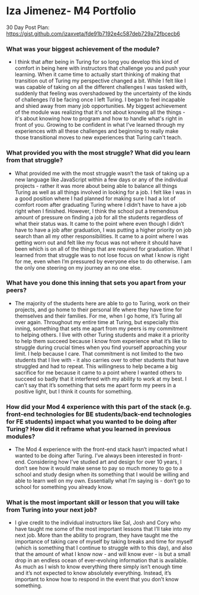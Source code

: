 # Iza Jimenez- M4 Portfolio

30 Day Post Plan: https://gist.github.com/izaxveta/fde91b7192e4c587deb729a72fbcecb6

### What was your biggest achievement of the module?

* I think that after being in Turing for so long you develop this kind of comfort in being here with instructors that challenge you and push your learning. When it came time to actually start thinking of making that transition out of Turing my perspective changed a bit. While I felt like I was capable of taking on all the different challenges I was tasked with, suddenly that feeling was overshadowed by the uncertainty of the kinds of challenges I’d be facing once I left Turing. I began to feel incapable and shied away from many job opportunities. My biggest achievement of the module was realizing that it's not about knowing all the things - it's about knowing how to program and how to handle what's right in front of you. Growing to be confident in what I've learned through my experiences with all these challenges and beginning to really make those transitional moves to new experiences that Turing can't teach.

### What provided you with the most struggle? What did you learn from that struggle?

* What provided me with the most struggle wasn’t the task of taking up a new language like JavaScript within a few days or any of the individual projects - rather it was more about being able to balance all things Turing as well as all things involved in looking for a job. I felt like I was in a good position where I had planned for making sure I had a lot of comfort room after graduating Turing where I didn’t have to have a job right when I finished. However, I think the school put a tremendous amount of pressure on finding a job for all the students regardless of what their status was. It came to the point where even though I didn’t have to have a job after graduation, I was putting a higher priority on job search than all my other responsibilities. It came to a point where I was getting worn out and felt like my focus was not where it should have been which is on all of the things that are required for graduation. What I learned from that struggle was to not lose focus on what I know is right for me, even when I’m pressured by everyone else to do otherwise. I am the only one steering on my journey an no one else.

### What have you done this inning that sets you apart from your peers?

* The majority of the students here are able to go to Turing, work on their projects, and go home to their personal life where they have time for themselves and their families. For me, when I go home, it’s Turing all over again. Throughout my entire time at Turing, but especially this inning, something that sets me apart from my peers is my commitment to helping others. I live with other Turing students and make it a priority to help them succeed because I know from experience what it’s like to struggle during crucial times when you find yourself approaching your limit. I help because I care. That commitment is not limited to the two students that I live with - it also carries over to other students that have struggled and had to repeat. This willingness to help became a big sacrifice for me because it came to a point where I wanted others to succeed so badly that it interfered with my ability to work at my best. I can’t say that it’s something that sets me apart form my peers in a positive light, but I think it counts for something.

### How did your Mod 4 experience with this part of the stack (e.g. front-end technologies for BE students/back-end technologies for FE students) impact what you wanted to be doing after Turing? How did it reframe what you learned in previous modules?

* The Mod 4 experience with the front-end stack hasn’t impacted what I wanted to be doing after Turing. I’ve always been interested in front-end. Considering how I’ve studied art and design for over 10 years, I don’t see how it would make sense to pay so much money to go to a school and study design when its something that I would be willing and able to learn well on my own. Essentially what I’m saying is - don’t go to school for something you already know.

### What is the most important skill or lesson that you will take from Turing into your next job?

* I give credit to the individual instructors like Sal, Josh and Cory who have taught me some of the most important lessons that I’ll take into my next job. More than the ability to program, they have taught me the importance of taking care of myself by taking breaks and time for myself (which is something that I continue to struggle with to this day), and also that the amount of what I know now - and will know ever - is but a small drop in an endless ocean of ever-evolving information that is available. As much as I wish to know everything there simply isn’t enough time and it’s not expected to know absolutely everything. Instead, it’s important to know how to respond in the event that you don’t know something.
